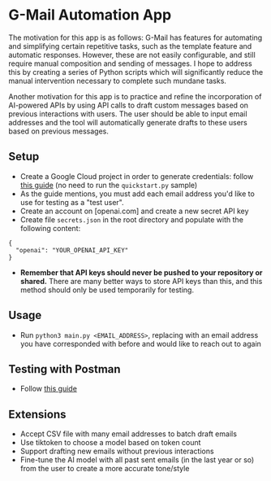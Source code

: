 # G-Mail Automation App

The motivation for this app is as follows: G-Mail has features for automating and simplifying certain repetitive tasks, such as the template feature and automatic responses. However, these are not easily configurable, and still require manual composition and sending of messages. I hope to address this by creating a series of Python scripts which will significantly reduce the manual intervention necessary to complete such mundane tasks.

Another motivation for this app is to practice and refine the incorporation of AI-powered APIs by using API calls to draft custom messages based on previous interactions with users. The user should be able to input email addresses and the tool will automatically generate drafts to these users based on previous messages.

## Setup

- Create a Google Cloud project in order to generate credentials: follow [this guide](https://developers.google.com/gmail/api/quickstart/python) (no need to run the `quickstart.py` sample)
- As the guide mentions, you must add each email address you'd like to use for testing as a "test user".
- Create an account on [openai.com] and create a new secret API key
- Create file `secrets.json` in the root directory and populate with the following content:

```
{
  "openai": "YOUR_OPENAI_API_KEY"
}
```

- **Remember that API keys should never be pushed to your repository or shared.** There are many better ways to store API keys than this, and this method should only be used temporarily for testing.

## Usage

- Run `python3 main.py <EMAIL_ADDRESS>`, replacing with an email address you have corresponded with before and would like to reach out to again

## Testing with Postman

- Follow [this guide](https://blog.postman.com/how-to-access-google-apis-using-oauth-in-postman/)

## Extensions

- Accept CSV file with many email addresses to batch draft emails
- Use tiktoken to choose a model based on token count
- Support drafting new emails without previous interactions
- Fine-tune the AI model with all past sent emails (in the last year or so) from the user to create a more accurate tone/style
